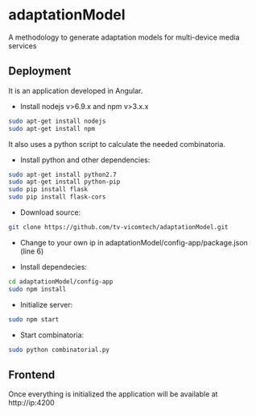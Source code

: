 # adaptationModel

A methodology to generate adaptation models for multi-device media services

## Deployment

It is an application developed in Angular. 

* Install nodejs v>6.9.x and npm v>3.x.x

```bash
sudo apt-get install nodejs
sudo apt-get install npm
```
It also uses a python script to calculate the needed combinatoria.
* Install python and other dependencies:

```bash
sudo apt-get install python2.7
sudo apt-get install python-pip
sudo pip install flask
sudo pip install flask-cors
```

* Download source:

```bash
git clone https://github.com/tv-vicomtech/adaptationModel.git
```
* Change to your own ip in adaptationModel/config-app/package.json (line 6)


* Install dependecies:

```bash
cd adaptationModel/config-app
sudo npm install
```
* Initialize server:

```bash
sudo npm start
```

* Start combinatoria:

```bash
sudo python combinatorial.py
```

## Frontend

Once everything is initialized the application will be available at http://ip:4200
